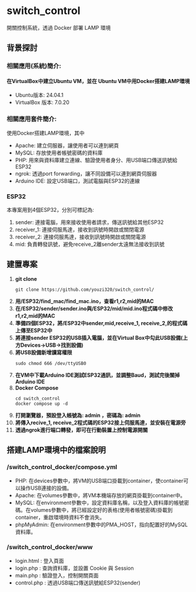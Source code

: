 # switch_control
 開關控制系統，透過 Docker 部署 LAMP 環境
## 背景探討
### 相關應用(系統)簡介:
#### 在VirtualBox中建立Ubuntu VM，並在 Ubuntu VM中用Docker搭建LAMP環境
 - Ubuntu版本: 24.04.1
 - VirtualBox 版本: 7.0.20
### 相關應用套件簡介:
使用Docker搭建LAMP環境，其中
- Apache: 建立伺服器，讓使用者可以連到網頁
- MySQL: 存放使用者帳號密碼的資料庫
- PHP: 用來與資料庫建立連線、驗證使用者身分、用USB端口傳送訊號給ESP32
- ngrok: 透過port forwarding，讓不同設備可以連到網頁伺服器
- Arduino IDE: 設定USB端口，測試電腦與ESP32的連線

### ESP32
本專案用到4個ESP32，分別可標記為:
1. sender: 連接電腦，用來接收使用者請求，傳送訊號給其他ESP32
2. receiver_1: 連接伺服馬達，接收到訊號時開啟或關閉電源
3. receiver_2: 連接伺服馬達，接收到訊號時開啟或關閉電源
4. mid: 負責轉發訊號，避免receive_2離sender太遠無法接收到訊號
 
## 建置專案

1. **git clone**
   ```=
   git clone https://github.com/youzi320/switch_control/
   ```
2. **用/ESP32/find_mac/find_mac.ino，查看r1,r2,mid的MAC**
3. **在/ESP32/sender/sender.ino與/ESP32/mid/mid.ino程式碼中修改r1,r2,mid的MAC**
4. **準備四個ESP32，將/ESP32中sender,mid,receive_1, receive_2,的程式碼上傳至ESP32中**
5. **將連接sender ESP32的USB插入電腦，並在Virtual Box中勾此USB設備(上方Devices->USB->找到設備)**
6. **將USB設備新增讀寫權限**
   ```=
   sudo chmod 666 /dev/ttyUSB0
   ```
7. **在VM中下載Arduino IDE測試ESP32通訊，並調整Baud，測試完後關掉Arduino IDE**
8. **Docker Compose**
   ```=
   cd switch_control
   docker compose up -d
   ```
9. **打開瀏覽器，預設登入帳號為: admin ，密碼為: admin**
10. **將傳入recive_1, receive_2程式碼的ESP32接上伺服馬達，並安裝在電源旁**
11. **透過ngrok進行端口轉發，即可在行動裝置上控制電源開關**

## 搭建LAMP環境中的檔案說明
### /switch_control_docker/compose.yml
- PHP: 在devices參數中，將VM的USB端口掛載到container，使container可以操作USB連接的設備。
- Apache: 在volumes參數中，將VM本機端存放的網頁掛載到container中。
- MySQL: 在environment參數中，設定資料庫名稱，以及登入資料庫的帳號密碼。在volumes參數中，將已經設定好的表格(使用者帳號密碼)掛載到container，重啟環境時資料不會消失。
- phpMyAdmin: 在environment參數中的PMA_HOST，指向配置好的MySQL資料庫。
### /switch_control_docker/www
- login.html : 登入頁面
- login.php : 查詢資料庫，並設置 Cookie 與 Session
- main.php : 驗證登入，控制開關頁面
- control.php : 透過USB端口傳送訊號給ESP32(sender)
